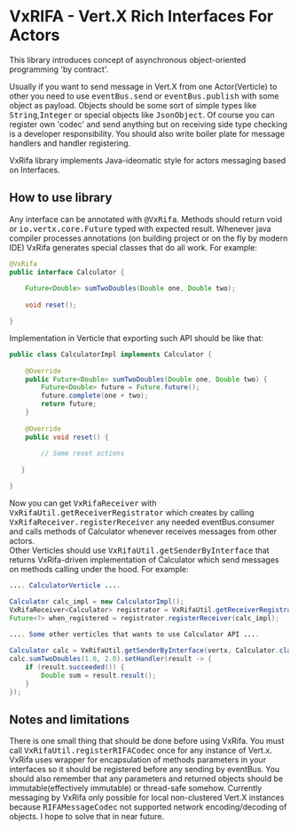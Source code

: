 # VxRIFA - Vert.X Rich Interfaces For Actors</h2><p>
This library introduces concept of asynchronous object-oriented programming 'by contract'.<p>
Usually if you want to send message in Vert.X from one Actor(Verticle) to other you need to use <tt>eventBus.send</tt> or <tt>eventBus.publish</tt> with some object as payload.
Objects should be some sort of simple types like <tt>String</tt>,<tt>Integer</tt> or special objects like <tt>JsonObject</tt>.
Of course you can register own 'codec' and send anything but on receiving side type checking is a developer responsibility.
You should also write boiler plate for message handlers and handler registering.<p>
VxRifa library implements Java-ideomatic style for actors messaging based on Interfaces. 
## How to use library
Any interface can be annotated with <tt>@VxRifa</tt>. Methods should return void or <tt>io.vertx.core.Future</tt> typed with expected result.
Whenever java compiler processes annotations (on building project or on the fly by modern IDE) VxRifa generates special classes that do all work.
For example:
```java
@VxRifa
public interface Calculator {
 
    Future<Double> sumTwoDoubles(Double one, Double two);
  
    void reset();

}
```
Implementation in Verticle that exporting such API should be like that:
```java
public class CalculatorImpl implements Calculator {
 
    @Override
    public Future<Double> sumTwoDoubles(Double one, Double two) {
        Future<Double> future = Future.future();
        future.complete(one + two);
        return future;
    }
   
    @Override
    public void reset() {
          
        // Some reset actions 
 
   }

}
```
Now you can get <tt>VxRifaReceiver</tt> with <tt>VxRifaUtil.getReceiverRegistrator</tt>
which creates by calling <tt>VxRifaReceiver.registerReceiver</tt> any needed eventBus.consumer and calls methods of Calculator whenever receives messages from other actors.<br>
Other Verticles should use <tt>VxRifaUtil.getSenderByInterface</tt> that returns VxRifa-driven implementation of Calculator which send messages on methods calling under the hood.
For example:
```java
.... CalculatorVerticle ....

Calculator calc_impl = new CalculatorImpl();
VxRifaReceiver<Calculator> registrator = VxRifaUtil.getReceiverRegistrator(vertx, Calculator.class);
Future<?> when_registered = registrator.registerReceiver(calc_impl);
 
.... Some other verticles that wants to use Calculator API ....

Calculator calc = VxRifaUtil.getSenderByInterface(vertx, Calculator.class);
calc.sumTwoDoubles(1.0, 2.0).setHandler(result -> {
    if (result.succeeded()) {
        Double sum = result.result();
    }
});
```
## Notes and limitations 
There is one small thing that should be done before using VxRifa. You must call <tt>VxRifaUtil.registerRIFACodec</tt> once for any instance of Vert.x.
VxRifa uses wrapper for encapsulation of methods parameters in your interfaces so it should be registered before any sending by eventBus.
You should also remember that any parameters and returned objects should be immutable(effectively immutable) or thread-safe somehow.
Currently messaging by VxRifa only possible for local non-clustered Vert.X instances because <tt>RIFAMessageCodec</tt> not supported network encoding/decoding of objects.
I hope to solve that in near future.
